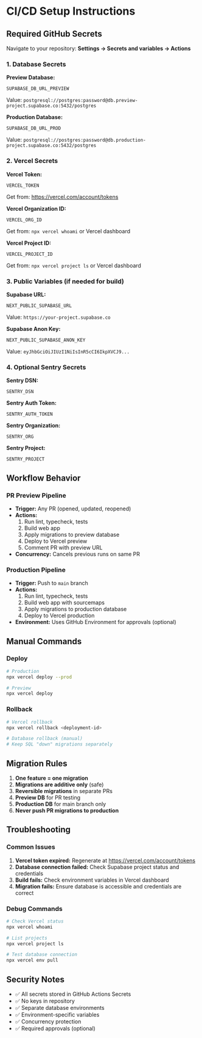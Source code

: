 # CI/CD Setup Instructions

## Required GitHub Secrets

Navigate to your repository: **Settings → Secrets and variables → Actions**

### 1. Database Secrets

**Preview Database:**
```
SUPABASE_DB_URL_PREVIEW
```
Value: `postgresql://postgres:password@db.preview-project.supabase.co:5432/postgres`

**Production Database:**
```
SUPABASE_DB_URL_PROD
```
Value: `postgresql://postgres:password@db.production-project.supabase.co:5432/postgres`

### 2. Vercel Secrets

**Vercel Token:**
```
VERCEL_TOKEN
```
Get from: https://vercel.com/account/tokens

**Vercel Organization ID:**
```
VERCEL_ORG_ID
```
Get from: `npx vercel whoami` or Vercel dashboard

**Vercel Project ID:**
```
VERCEL_PROJECT_ID
```
Get from: `npx vercel project ls` or Vercel dashboard

### 3. Public Variables (if needed for build)

**Supabase URL:**
```
NEXT_PUBLIC_SUPABASE_URL
```
Value: `https://your-project.supabase.co`

**Supabase Anon Key:**
```
NEXT_PUBLIC_SUPABASE_ANON_KEY
```
Value: `eyJhbGciOiJIUzI1NiIsInR5cCI6IkpXVCJ9...`

### 4. Optional Sentry Secrets

**Sentry DSN:**
```
SENTRY_DSN
```

**Sentry Auth Token:**
```
SENTRY_AUTH_TOKEN
```

**Sentry Organization:**
```
SENTRY_ORG
```

**Sentry Project:**
```
SENTRY_PROJECT
```

## Workflow Behavior

### PR Preview Pipeline
- **Trigger:** Any PR (opened, updated, reopened)
- **Actions:**
  1. Run lint, typecheck, tests
  2. Build web app
  3. Apply migrations to preview database
  4. Deploy to Vercel preview
  5. Comment PR with preview URL
- **Concurrency:** Cancels previous runs on same PR

### Production Pipeline
- **Trigger:** Push to `main` branch
- **Actions:**
  1. Run lint, typecheck, tests
  2. Build web app with sourcemaps
  3. Apply migrations to production database
  4. Deploy to Vercel production
- **Environment:** Uses GitHub Environment for approvals (optional)

## Manual Commands

### Deploy
```bash
# Production
npx vercel deploy --prod

# Preview
npx vercel deploy
```

### Rollback
```bash
# Vercel rollback
npx vercel rollback <deployment-id>

# Database rollback (manual)
# Keep SQL "down" migrations separately
```

## Migration Rules

1. **One feature = one migration**
2. **Migrations are additive only** (safe)
3. **Reversible migrations** in separate PRs
4. **Preview DB** for PR testing
5. **Production DB** for main branch only
6. **Never push PR migrations to production**

## Troubleshooting

### Common Issues

1. **Vercel token expired:** Regenerate at https://vercel.com/account/tokens
2. **Database connection failed:** Check Supabase project status and credentials
3. **Build fails:** Check environment variables in Vercel dashboard
4. **Migration fails:** Ensure database is accessible and credentials are correct

### Debug Commands

```bash
# Check Vercel status
npx vercel whoami

# List projects
npx vercel project ls

# Test database connection
npx vercel env pull
```

## Security Notes

- ✅ All secrets stored in GitHub Actions Secrets
- ✅ No keys in repository
- ✅ Separate database environments
- ✅ Environment-specific variables
- ✅ Concurrency protection
- ✅ Required approvals (optional)
